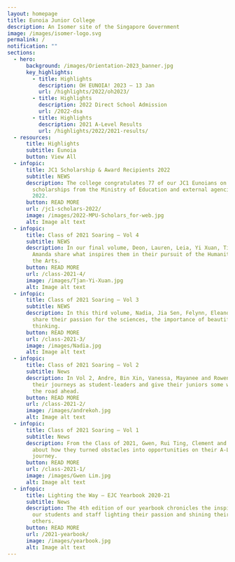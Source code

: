 ```yaml
---
layout: homepage
title: Eunoia Junior College
description: An Isomer site of the Singapore Government
image: /images/isomer-logo.svg
permalink: /
notification: ""
sections:
  - hero:
      background: /images/Orientation-2023_banner.jpg
      key_highlights:
        - title: Highlights
          description: OH EUNOIA! 2023 – 13 Jan
          url: /highlights/2022/oh2023/
        - title: Highlights
          description: 2022 Direct School Admission
          url: /2022-dsa
        - title: Highlights
          description: 2021 A-Level Results
          url: /highlights/2022/2021-results/
  - resources:
      title: Highlights
      subtitle: Eunoia
      button: View All
  - infopic:
      title: JC1 Scholarship & Award Recipients 2022
      subtitle: NEWS
      description: The college congratulates 77 of our JC1 Eunoians on being awarded
        scholarships from the Ministry of Education and external agencies in
        2022.
      button: READ MORE
      url: /jc1-scholars-2022/
      image: /images/2022-MPU-Scholars_for-web.jpg
      alt: Image alt text
  - infopic:
      title: Class of 2021 Soaring – Vol 4
      subtitle: NEWS
      description: In our final volume, Deon, Lauren, Leia, Yi Xuan, Tiantian and
        Amanda share what inspires them in their pursuit of the Humanities and
        the Arts.
      button: READ MORE
      url: /class-2021-4/
      image: /images/Tjan-Yi-Xuan.jpg
      alt: Image alt text
  - infopic:
      title: Class of 2021 Soaring – Vol 3
      subtitle: NEWS
      description: In this third volume, Nadia, Jia Sen, Felynn, Eleanor and Yanisa
        share their passion for the sciences, the importance of beautiful
        thinking.
      button: READ MORE
      url: /class-2021-3/
      image: /images/Nadia.jpg
      alt: Image alt text
  - infopic:
      title: Class of 2021 Soaring – Vol 2
      subtitle: News
      description: In Vol 2, Andre, Bin Xin, Vanessa, Mayanee and Rowena reflect on
        their journeys as student-leaders and give their juniors some wisdom for
        the road ahead.
      button: READ MORE
      url: /class-2021-2/
      image: /images/andrekoh.jpg
      alt: Image alt text
  - infopic:
      title: Class of 2021 Soaring – Vol 1
      subtitle: News
      description: From the Class of 2021, Gwen, Rui Ting, Clement and E-Xuan tell us
        about how they turned obstacles into opportunities on their A-Level
        journey.
      button: READ MORE
      url: /class-2021-1/
      image: /images/Gwen Lim.jpg
      alt: Image alt text
  - infopic:
      title: Lighting the Way – EJC Yearbook 2020-21
      subtitle: News
      description: The 4th edition of our yearbook chronicles the inspiring stories of
        our students and staff lighting their passion and shining their light on
        others.
      button: READ MORE
      url: /2021-yearbook/
      image: /images/yearbook.jpg
      alt: Image alt text
---
```


